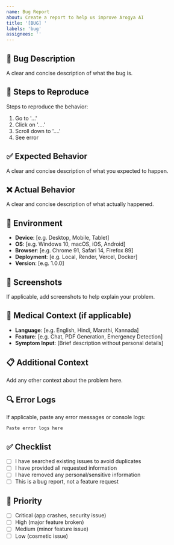 ```yaml
---
name: Bug Report
about: Create a report to help us improve Arogya AI
title: '[BUG] '
labels: 'bug'
assignees: ''
---
```


## 🐛 Bug Description
A clear and concise description of what the bug is.

## 🔄 Steps to Reproduce
Steps to reproduce the behavior:
1. Go to '...'
2. Click on '....'
3. Scroll down to '....'
4. See error

## ✅ Expected Behavior
A clear and concise description of what you expected to happen.

## ❌ Actual Behavior
A clear and concise description of what actually happened.

## 📱 Environment
- **Device**: [e.g. Desktop, Mobile, Tablet]
- **OS**: [e.g. Windows 10, macOS, iOS, Android]
- **Browser**: [e.g. Chrome 91, Safari 14, Firefox 89]
- **Deployment**: [e.g. Local, Render, Vercel, Docker]
- **Version**: [e.g. 1.0.0]

## 📸 Screenshots
If applicable, add screenshots to help explain your problem.

## 🏥 Medical Context (if applicable)
- **Language**: [e.g. English, Hindi, Marathi, Kannada]
- **Feature**: [e.g. Chat, PDF Generation, Emergency Detection]
- **Symptom Input**: [Brief description without personal details]

## 📋 Additional Context
Add any other context about the problem here.

## 🔍 Error Logs
If applicable, paste any error messages or console logs:
```
Paste error logs here
```

## ✅ Checklist
- [ ] I have searched existing issues to avoid duplicates
- [ ] I have provided all requested information
- [ ] I have removed any personal/sensitive information
- [ ] This is a bug report, not a feature request

## 🚨 Priority
- [ ] Critical (app crashes, security issue)
- [ ] High (major feature broken)
- [ ] Medium (minor feature issue)
- [ ] Low (cosmetic issue)